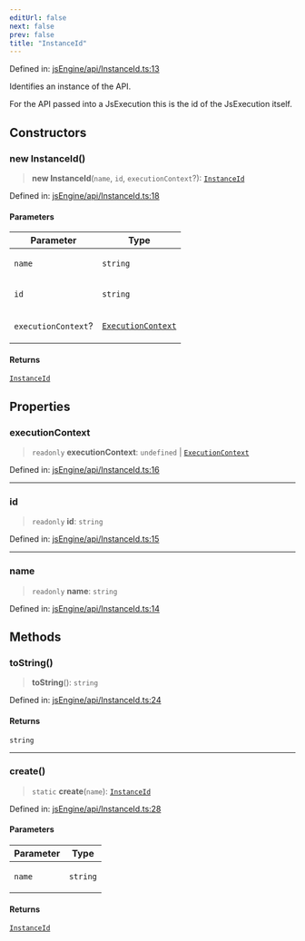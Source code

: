 ```yaml
---
editUrl: false
next: false
prev: false
title: "InstanceId"
---
```


Defined in: [jsEngine/api/InstanceId.ts:13](https://github.com/mProjectsCode/obsidian-js-engine-plugin/blob/fff05749aaa23f9a775003f5828b7e747db4ed95/jsEngine/api/InstanceId.ts#L13)

Identifies an instance of the API.

For the API passed into a JsExecution this is the id of the JsExecution itself.

## Constructors

### new InstanceId()

> **new InstanceId**(`name`, `id`, `executionContext`?): [`InstanceId`](/obsidian-js-engine-plugin-docs/api/classes/instanceid/)

Defined in: [jsEngine/api/InstanceId.ts:18](https://github.com/mProjectsCode/obsidian-js-engine-plugin/blob/fff05749aaa23f9a775003f5828b7e747db4ed95/jsEngine/api/InstanceId.ts#L18)

#### Parameters

<table>
<thead>
<tr>
<th>Parameter</th>
<th>Type</th>
</tr>
</thead>
<tbody>
<tr>
<td>

`name`

</td>
<td>

`string`

</td>
</tr>
<tr>
<td>

`id`

</td>
<td>

`string`

</td>
</tr>
<tr>
<td>

`executionContext`?

</td>
<td>

[`ExecutionContext`](/obsidian-js-engine-plugin-docs/api/type-aliases/executioncontext/)

</td>
</tr>
</tbody>
</table>

#### Returns

[`InstanceId`](/obsidian-js-engine-plugin-docs/api/classes/instanceid/)

## Properties

### executionContext

> `readonly` **executionContext**: `undefined` \| [`ExecutionContext`](/obsidian-js-engine-plugin-docs/api/type-aliases/executioncontext/)

Defined in: [jsEngine/api/InstanceId.ts:16](https://github.com/mProjectsCode/obsidian-js-engine-plugin/blob/fff05749aaa23f9a775003f5828b7e747db4ed95/jsEngine/api/InstanceId.ts#L16)

***

### id

> `readonly` **id**: `string`

Defined in: [jsEngine/api/InstanceId.ts:15](https://github.com/mProjectsCode/obsidian-js-engine-plugin/blob/fff05749aaa23f9a775003f5828b7e747db4ed95/jsEngine/api/InstanceId.ts#L15)

***

### name

> `readonly` **name**: `string`

Defined in: [jsEngine/api/InstanceId.ts:14](https://github.com/mProjectsCode/obsidian-js-engine-plugin/blob/fff05749aaa23f9a775003f5828b7e747db4ed95/jsEngine/api/InstanceId.ts#L14)

## Methods

### toString()

> **toString**(): `string`

Defined in: [jsEngine/api/InstanceId.ts:24](https://github.com/mProjectsCode/obsidian-js-engine-plugin/blob/fff05749aaa23f9a775003f5828b7e747db4ed95/jsEngine/api/InstanceId.ts#L24)

#### Returns

`string`

***

### create()

> `static` **create**(`name`): [`InstanceId`](/obsidian-js-engine-plugin-docs/api/classes/instanceid/)

Defined in: [jsEngine/api/InstanceId.ts:28](https://github.com/mProjectsCode/obsidian-js-engine-plugin/blob/fff05749aaa23f9a775003f5828b7e747db4ed95/jsEngine/api/InstanceId.ts#L28)

#### Parameters

<table>
<thead>
<tr>
<th>Parameter</th>
<th>Type</th>
</tr>
</thead>
<tbody>
<tr>
<td>

`name`

</td>
<td>

`string`

</td>
</tr>
</tbody>
</table>

#### Returns

[`InstanceId`](/obsidian-js-engine-plugin-docs/api/classes/instanceid/)
